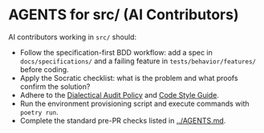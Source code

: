 # AGENTS for src/ (AI Contributors)

AI contributors working in `src/` should:

- Follow the specification-first BDD workflow: add a spec in `docs/specifications/` and a failing feature in `tests/behavior/features/` before coding.
- Apply the Socratic checklist: what is the problem and what proofs confirm the solution?
- Adhere to the [Dialectical Audit Policy](../docs/policies/dialectical_audit.md) and [Code Style Guide](../docs/developer_guides/code_style.md).
- Run the environment provisioning script and execute commands with `poetry run`.
- Complete the standard pre-PR checks listed in [../AGENTS.md](../AGENTS.md).
